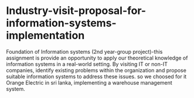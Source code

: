 # Industry-visit-proposal-for-information-systems-implementation
Foundation of Information systems (2nd year-group project)-this assignment is  provide an opportunity to apply our theoretical  knowledge of information systems in a real-world setting. By visiting IT or non-IT companies,  identify existing problems within the organization and propose suitable information systems to address  these issues. so we choosed for it Orange Electric in sri lanka, implementing a warehouse management system.
